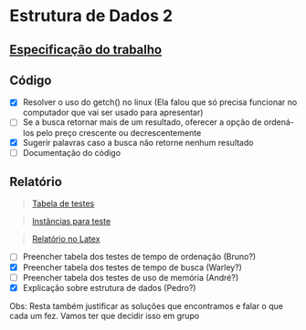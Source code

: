 # Estrutura de Dados 2
## [Especificação do trabalho](https://www.dropbox.com/s/ntrp4mpx9c71560/Trabalho.pdf?dl=0)
## Código
- [x] Resolver o uso do getch() no linux (Ela falou que só precisa funcionar no computador que vai ser usado para apresentar)
- [ ] Se a busca retornar mais de um resultado, oferecer a opção de ordená-los pelo preço crescente ou decrescentemente
- [x] Sugerir palavras caso a busca não retorne nenhum resultado
- [ ] Documentação do código

## Relatório
>[Tabela de testes](https://docs.google.com/spreadsheets/d/1U0UiAPu_vbdG1WgQ8LS1ya7qZttxtf49gbAMWa574xY/edit?usp=sharing)

>[Instâncias para teste](https://www.dropbox.com/s/qry7ahw1ieqgu8l/instancias.rar?dl=0)

>[Relatório no Latex](https://pt.sharelatex.com/project/59664f1cc7d3657046d9618f)

- [ ] Preencher tabela dos testes de tempo de ordenação (Bruno?)
- [x] Preencher tabela dos testes de tempo de busca (Warley?)
- [ ] Preencher tabela dos testes de uso de memória (André?)
- [x] Explicação sobre estrutura de dados (Pedro?)

Obs: Resta também justificar as soluções que encontramos e falar o que cada um fez. Vamos ter que decidir isso em grupo

